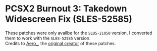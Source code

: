 # PCSX2 Burnout 3: Takedown Widescreen Fix (SLES-52585)

These patches were only availbe for the `SLUS-21050` version, I converted them to work with the `SLES-52585` version.\
Credits to [Aero_](https://github.com/AeroWidescreen), the [original creator](https://github.com/AeroWidescreen/PCSX2-Cheats/blob/main/Burnout%203%20Takedown/SLUS-21050/Widescreen%20Fix/BEBF8793_widescreen.pnach) of these patches.
